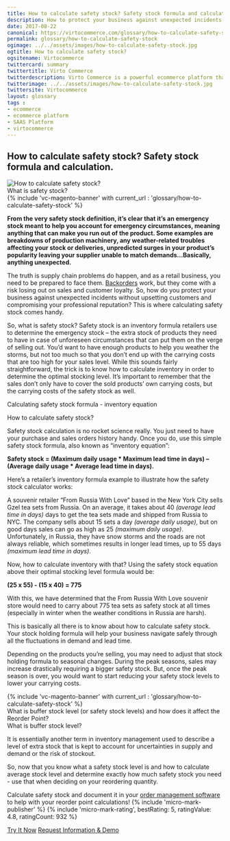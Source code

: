 ```yaml
---
title: How to calculate safety stock? Safety stock formula and calculation.
description: How to protect your business against unexpected incidents without upsetting customers and compromising your professional reputation? This is where calculating safety stock comes handy. Learn more about safety stock formula and calculation in this article.
date: 2017-08-22
canonical: https://virtocommerce.com/glossary/how-to-calculate-safety-stock
permalink: glossary/how-to-calculate-safety-stock
ogimage: ../../assets/images/how-to-calculate-safety-stock.jpg
ogtitle: How to calculate safety stock?
ogsitename: Virtocommerce
twittercard: summary
twittertitle: Virto Commerce
twitterdescription: Virto Commerce is a powerful ecommerce platform that includes everything you need to create an online store and sell online. Try it free with Free Community License
twitterimage: ../../assets/images/how-to-calculate-safety-stock.jpg
twittersite: Virtocommerce
layout: glossary
tags :
- ecommerce
- ecommerce platform
- SAAS Platform
- virtocommerce
---
```

<section itemscope itemtype="http://schema.org/Article">
    <meta itemprop="author" content="Virtocommerce">
    <meta itemprop="datePublished" content="2017-09-06">
    <meta itemprop="dateModified" content="2018-02-22">
    <div itemprop="articleBody" class="business-cnt">
        <div itemprop="mainEntityOfPage" class="head __cart">
            <h1 itemprop="headline">How to calculate safety stock? Safety stock formula and calculation.</h1>
        </div>
        <span itemprop="image" itemscope itemtype="https://schema.org/ImageObject">
            <img itemprop="url contentUrl" alt="How to calculate safety stock?" src="assets/images/how-to-calculate-safety-stock.jpg" />
            <meta itemprop="width" content="910">
            <meta itemprop="height" content="606">
        </span>
        <div class="section-title">What is safety stock?</div>
        {% include 'vc-magento-banner' with current_url : 'glossary/how-to-calculate-safety-stock' %}
        <p class="text"><strong>From the very safety stock definition, it’s clear that it’s an emergency stock meant to help you account for emergency circumstances, meaning anything that can make you run out of the product. Some examples are breakdowns of production machinery, any weather-related troubles affecting your stock or deliveries, unpredicted surges in your product’s popularity leaving your supplier unable to match demands…Basically, anything unexpected.</strong></p>
        <p class="text">The truth is supply chain problems do happen, and as a retail business, you need to be prepared to face them. <a href="{{ '/glossary/what-is-backorder' | absolute_url }}">Backorders</a>  work, but they come with a risk losing out on sales and customer loyalty. So, how do you protect your business against unexpected incidents without upsetting customers and compromising your professional reputation? This is where calculating safety stock comes handy.</p>
        <p class="text">So, what is safety stock? Safety stock is an inventory formula retailers use to determine the emergency stock – the extra stock of products they need to have in case of unforeseen circumstances that can put them on the verge of selling out. You’d want to have enough products to help you weather the storms, but not too much so that you don’t end up with the carrying costs that are too high for your sales level. While this sounds fairly straightforward, the trick is to know how to calculate inventory in order to determine the optimal stocking level. It’s important to remember that the sales don’t only have to cover the sold products’ own carrying costs, but the carrying costs of the safety stock as well.</p>
        <div class="section-title">Calculating safety stock formula - inventory equation</div>
        <p class="text"></p>
        <div class="section-title-h4">How to calculate safety stock?</div>
        <p class="text">
            Safety stock calculation is no rocket science really. You just need to have your purchase and sales orders history handy. Once you do, use this simple safety stock formula, also known as “inventory equation”:
        </p>
        <p class="text"><strong>Safety stock = (Maximum daily usage * Maximum lead time in days) – (Average daily usage * Average lead time in days).</strong></p>
        <p class="text">
            Here’s a retailer’s inventory formula example to illustrate how the safety stock calculator works:
        </p>
        <p class="text">
            A souvenir retailer “From Russia With Love” based in the New York City sells Gzel tea sets from Russia. On an average, it takes about 40 <i>(average lead time in days)</i> days to get the tea sets made and shipped from Russia to NYC. The company sells about 15 sets a day <i>(average daily usage)</i>, but on good days sales can go as high as 25 <i>(maximum daily usage)</i>. Unfortunately, in Russia, they have snow storms and the roads are not always reliable, which sometimes results in longer lead times, up to 55 days <i>(maximum lead time in days)</i>.
        </p>
        <p class="text">
            Now, how to calculate inventory with that? Using the safety stock equation above their optimal stocking level formula would be:
        </p>
        <p class="text">
            <strong>(25 x 55) - (15 x 40) = 775</strong>
        </p>
        <p class="text">With this, we have determined that the From Russia With Love souvenir store would need to carry about 775 tea sets as safety stock at all times (especially in winter when the weather conditions in Russia are harsh). </p>
        <p class="text">This is basically all there is to know about how to calculate safety stock. Your stock holding formula will help your business navigate safely through all the fluctuations in demand and lead time.</p>
        <p class="text">Depending on the products you’re selling, you may need to adjust that stock holding formula to seasonal changes. During the peak seasons, sales may increase drastically requiring a bigger safety stock. But, once the peak season is over, you would want to start reducing your safety stock levels to lower your carrying costs. </p>
        {% include 'vc-magento-banner' with current_url : 'glossary/how-to-calculate-safety-stock' %}
        <div class="section-title">What is buffer stock level (or safety stock levels) and how does it affect the Reorder Point?</div>
        <div class="section-title-h4">What is buffer stock level?</div>
        <p class="text">It is essentially another term in inventory management used to describe a level of extra stock that is kept to account for uncertainties in supply and demand or the risk of stockout.</p>
        <p class="text">So, now that you know what a safety stock level is and how to calculate average stock level and determine exactly how much safety stock you need - use that when deciding on your reordering quantity. </p>
        <p class="text">
            Calculate safety stock and document it in your <a href="{{ 'https://virtocommerce.com/order-management-software' | absolute_url }}">order management software</a> to help with your reorder point calculations!
            {% include 'micro-mark-publisher' %}
            {% include 'micro-mark-rating', bestRating: 5, ratingValue: 4.8, ratingCount: 932 %}
            <div class="actions">
                <a class="btn btn--orange" href="/contact-us">Try It Now</a>
                <a class="btn btn--orange" href="/contact-us">Request Information & Demo</a>
            </div>
    </div>
</section>